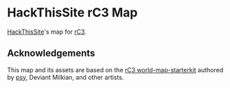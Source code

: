 # HackThisSite rC3 Map

[HackThisSite](https://www.hackthissite.org)'s map for [rC3](https://rc3.world).

## Acknowledgements

This map and its assets are based on the [rC3 world-map-starterkit](https://git.cccv.de/rc3/world-map-starterkit) authored by [psy](https://git.cccv.de/psy), Deviant Milkian, and other artists.
